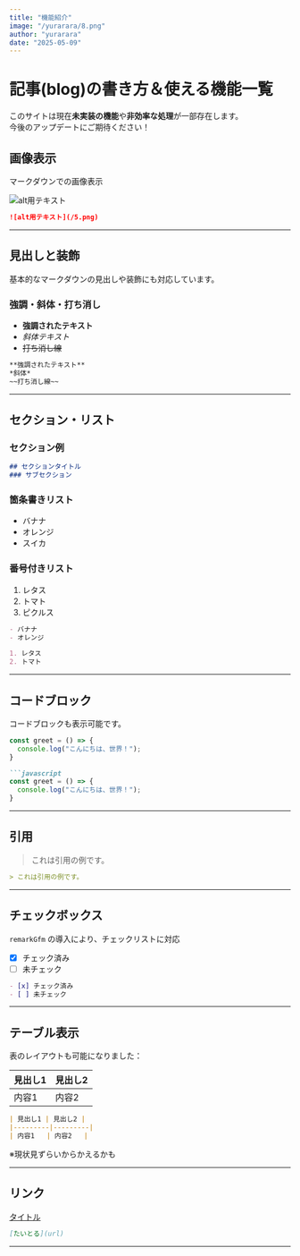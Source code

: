 ```yaml
---
title: "機能紹介"
image: "/yurarara/8.png"
author: "yurarara"
date: "2025-05-09"
---
```


# 記事(blog)の書き方＆使える機能一覧

このサイトは現在**未実装の機能**や**非効率な処理**が一部存在します。  
今後のアップデートにご期待ください！

##  画像表示

マークダウンでの画像表示

![alt用テキスト](/5.png)

```md
![alt用テキスト](/5.png)
```

---

##  見出しと装飾

基本的なマークダウンの見出しや装飾にも対応しています。

### 強調・斜体・打ち消し

- **強調されたテキスト**
- *斜体テキスト*
- ~~打ち消し線~~

```md
**強調されたテキスト**
*斜体*
~~打ち消し線~~
```

---

##  セクション・リスト

### セクション例

```md
## セクションタイトル
### サブセクション
```

### 箇条書きリスト

- バナナ
- オレンジ
- スイカ

### 番号付きリスト

1. レタス
2. トマト
3. ピクルス

```md
- バナナ
- オレンジ

1. レタス
2. トマト
```

---

##  コードブロック

コードブロックも表示可能です。

```javascript
const greet = () => {
  console.log("こんにちは、世界！");
}
```

```md
```javascript
const greet = () => {
  console.log("こんにちは、世界！");
}
```

---

##  引用

> これは引用の例です。

```md
> これは引用の例です。
```

---

##  チェックボックス

`remarkGfm` の導入により、チェックリストに対応

- [x] チェック済み
- [ ] 未チェック

```md
- [x] チェック済み
- [ ] 未チェック
```

---

##  テーブル表示

表のレイアウトも可能になりました：

| 見出し1 | 見出し2 |
|---------|---------|
| 内容1   | 内容2   |

```md
| 見出し1 | 見出し2 |
|---------|---------|
| 内容1   | 内容2   |
```
※現状見ずらいからかえるかも

---

##  リンク

[タイトル](url)

```md
[たいとる](url)
```




---